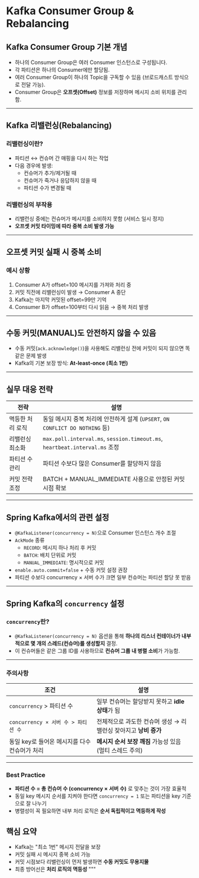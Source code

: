 # Kafka Consumer Group & Rebalancing

## Kafka Consumer Group 기본 개념

- 하나의 Consumer Group은 여러 Consumer 인스턴스로 구성됩니다.
- 각 파티션은 하나의 Consumer에만 할당됨.
- 여러 Consumer Group이 하나의 Topic을 구독할 수 있음 (브로드캐스트 방식으로 전달 가능).
- Consumer Group은 **오프셋(Offset)** 정보를 저장하며 메시지 소비 위치를 관리함.

---

## Kafka 리밸런싱(Rebalancing)

### 리밸런싱이란?
- 파티션 ↔ 컨슈머 간 매핑을 다시 하는 작업
- 다음 경우에 발생:
  - 컨슈머가 추가/제거될 때
  - 컨슈머가 죽거나 응답하지 않을 때
  - 파티션 수가 변경될 때

### 리밸런싱의 부작용
- 리밸런싱 중에는 컨슈머가 메시지를 소비하지 못함 (서비스 일시 정지)
- **오프셋 커밋 타이밍에 따라 중복 소비 발생 가능**

---

## 오프셋 커밋 실패 시 중복 소비

### 예시 상황

1. Consumer A가 offset=100 메시지를 가져와 처리 중
2. 커밋 직전에 리밸런싱이 발생 → Consumer A 중단
3. Kafka는 마지막 커밋된 offset=99만 기억
4. Consumer B가 offset=100부터 다시 읽음 → 중복 처리 발생

---

## 수동 커밋(MANUAL)도 안전하지 않을 수 있음

- 수동 커밋(`ack.acknowledge()`)을 사용해도 리밸런싱 전에 커밋이 되지 않으면 똑같은 문제 발생
- Kafka의 기본 보장 방식: **At-least-once (최소 1번)**

---

## 실무 대응 전략

| 전략 | 설명 |
|------|------|
| 멱등한 처리 로직 | 동일 메시지 중복 처리에 안전하게 설계 (`UPSERT`, `ON CONFLICT DO NOTHING` 등) |
| 리밸런싱 최소화 | `max.poll.interval.ms`, `session.timeout.ms`, `heartbeat.interval.ms` 조정 |
| 파티션 수 관리 | 파티션 수보다 많은 Consumer를 할당하지 않음 |
| 커밋 전략 조정 | BATCH + MANUAL_IMMEDIATE 사용으로 안정된 커밋 시점 확보 |

---

## Spring Kafka에서의 관련 설정

- `@KafkaListener(concurrency = N)`으로 Consumer 인스턴스 개수 조절
- `AckMode` 종류
  - `RECORD`: 메시지 하나 처리 후 커밋
  - `BATCH`: 배치 단위로 커밋
  - `MANUAL_IMMEDIATE`: 명시적으로 커밋
- `enable.auto.commit=false` + 수동 커밋 설정 권장
- 파티션 수보다 concurrency × 서버 수가 크면 일부 컨슈머는 파티션 할당 못 받음

---

## Spring Kafka의 `concurrency` 설정

### `concurrency`란?

- `@KafkaListener(concurrency = N)` 옵션을 통해 **하나의 리스너 컨테이너가 내부적으로 몇 개의 스레드(컨슈머)를 생성할지** 결정.
- 이 컨슈머들은 같은 그룹 ID를 사용하므로 **컨슈머 그룹 내 병렬 소비**가 가능함.

---

### 주의사항

| 조건 | 설명 |
|------|------|
| `concurrency` > 파티션 수 | 일부 컨슈머는 할당받지 못하고 **idle 상태**가 됨 |
| `concurrency × 서버 수 > 파티션 수` | 전체적으로 과도한 컨슈머 생성 → 리밸런싱 잦아지고 **낭비 증가** |
| 동일 key로 들어온 메시지를 다수 컨슈머가 처리 | **메시지 순서 보장 깨짐** 가능성 있음 (멀티 스레드 주의) |

---

### Best Practice

- **파티션 수 = 총 컨슈머 수 (concurrency × 서버 수)** 로 맞추는 것이 가장 효율적
- 동일 key 메시지 순서를 지켜야 한다면 `concurrency = 1` 또는 파티션을 key 기준으로 잘 나누기
- 병렬성이 꼭 필요하면 내부 처리 로직은 **순서 독립적이고 멱등하게 작성**

## 핵심 요약

- Kafka는 "최소 1번" 메시지 전달을 보장
- 커밋 실패 시 메시지 중복 소비 가능
- 커밋 시점보다 리밸런싱이 먼저 발생하면 **수동 커밋도 무용지물**
- 최종 방어선은 **처리 로직의 멱등성**
"""